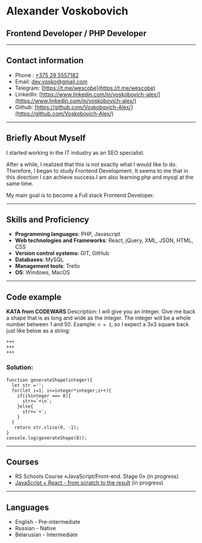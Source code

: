 # Alexander Voskobovich

## Frontend Developer / PHP Developer
********* 
## Contact information
* Phone :   [+375 29 5557182](tel:+375295557182)      
* Email:    [dev.vosko@gmail.com](mailto:dev.vosko@gmail.com)
* Telegram: [https://t.me/wescobe](https://t.me/wescobe)
* LinkedIn: [https://www.linkedin.com/in/voskobovich-alex/](https://www.linkedin.com/in/voskobovich-alex/)
* Github: [https://github.com/Voskobovich-Alex/](https://github.com/Voskobovich-Alex/)
********* 
## Briefly About Myself

I started working in the IT industry as an SEO specialist.

After a while, I realized that this is not exactly what I would like to do. Therefore, I began to study Frontend Development. It seems to me that in this direction I can achieve success.I am also learning php and mysql at the same time.

My main goal is to become a Full stack Frontend Developer.

********* 
## Skills and Proficiency

* **Programming languages**: PHP, Javascript            
* **Web technologies and Frameworks**: React, jQuery, XML, JSON, HTML, CSS    
* **Version control systems**: GIT, GitHub
* **Databases**: MySQL
* **Management tools**: Trello
* **OS**: Windows, MacOS    

********* 
## Code example
**KATA from CODEWARS**
Description: I will give you an integer. Give me back a shape that is as long and wide as the integer. The integer will be a whole number between 1 and 50.
Example: ```n = 3```, so I expect a 3x3 square back just like below as a string:
```
+++
+++
+++
```
### Solution:
```
function generateShape(integer){
  let str ='';
  for(let i=1; i<=integer*integer;i++){
    if(i%integer === 0){
      str+=`+\n`;
    }else{
      str+=`+`;
    } 
  }
   return str.slice(0, -1);
}
console.log(generateShape(8));
```
********* 
## Courses
* RS Schools Course «JavaScript/Front-end. Stage 0» (in progress)
* [JavaScript + React - from scratch to the result](https://www.udemy.com/course/javascript_full/) (in progress)

********* 
##  Languages

* English - Pre-intermediate
* Russian - Native
* Belarusian - Intermediate
